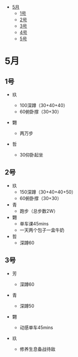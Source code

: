 - [5月](#5月)
    - [1号](#1号)
    - [2号](#2号)
    - [3号](#3号)
    - [4号](#4号)
    - [5号](#5号)


# 5月

## 1号

- 玖
    - 100深蹲（30+40+40）
    - 60俯卧撑（30+30）
- 翾
    - 两万步

- 哲
    - 30仰卧起坐


## 2号

- 玖
    - 150深蹲（30+40+40+50）
    - 60俯卧撑（30+30）
- 青
    - 跑步（总步数2W）
- 翾
    - 单车课45mins
    - 一天两个包子一盒牛奶
- 哲
    - 深蹲60
    
## 3号

- 芳
    - 深蹲60
- 青
    - 深蹲50
- 翾
    - 动感单车45mins

- 玖
    - 修养生息备战待敌


